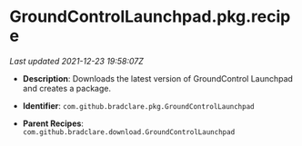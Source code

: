 # GroundControlLaunchpad.pkg.recipe

_Last updated 2021-12-23 19:58:07Z_

- **Description**: Downloads the latest version of GroundControl Launchpad and creates a package.

- **Identifier**: `com.github.bradclare.pkg.GroundControlLaunchpad`

- **Parent Recipes**: `com.github.bradclare.download.GroundControlLaunchpad`